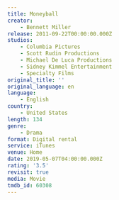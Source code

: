 ```yaml
---
title: Moneyball
creator:
    - Bennett Miller
release: 2011-09-22T00:00:00.000Z
studios:
    - Columbia Pictures
    - Scott Rudin Productions
    - Michael De Luca Productions
    - Sidney Kimmel Entertainment
    - Specialty Films
original_title: ''
original_language: en
language:
    - English
country:
    - United States
length: 134
genre:
    - Drama
format: Digital rental
service: iTunes
venue: Home
date: 2019-05-07T04:00:00.000Z
rating: '3.5'
revisit: true
media: Movie
tmdb_id: 60308
---
```



